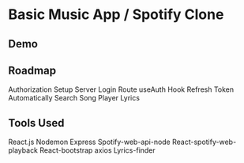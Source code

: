 # Basic Music App / Spotify Clone

## Demo


## Roadmap

Authorization Setup
Server Login Route
useAuth Hook
Refresh Token Automatically
Search
Song Player
Lyrics

## Tools Used
 React.js
 Nodemon
 Express
 Spotify-web-api-node
 React-spotify-web-playback
 React-bootstrap
 axios
 Lyrics-finder
 
 
